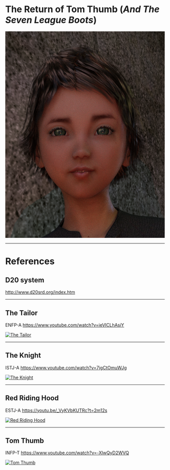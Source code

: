 # The Return of Tom Thumb (*And The Seven League Boots*)

![Tom Thumb](https://github.com/PunkUnicorn/The-Return-of-Tom-Thumb/blob/master/TomThumb/Tomthumb2Mugshot.png)

___

# References
## D20 system

http://www.d20srd.org/index.htm

___
## The Tailor      

ENFP-A  https://www.youtube.com/watch?v=ieVlCLhAsiY

[![The Tailor](http://img.youtube.com/vi/ieVlCLhAsiY/0.jpg)](http://www.youtube.com/watch?v=ieVlCLhAsiY)

___
## The Knight

ISTJ-A  https://www.youtube.com/watch?v=7jgCtOmuWJg

[![The Knight](http://img.youtube.com/vi/7jgCtOmuWJg/0.jpg)](http://www.youtube.com/watch?v=7jgCtOmuWJg)

___
## Red Riding Hood 

ESTJ-A  https://youtu.be/_VyKVbKUTRc?t=2m12s

[![Red Riding Hood](http://img.youtube.com/vi/_VyKVbKUTRc/0.jpg)](http://www.youtube.com/watch?v=_VyKVbKUTRc)

___
## Tom Thumb       

INFP-T  https://www.youtube.com/watch?v=-XlwQyD2WVQ

[![Tom Thumb](http://img.youtube.com/vi/-XlwQyD2WVQ/0.jpg)](http://www.youtube.com/watch?v=-XlwQyD2WVQ)


